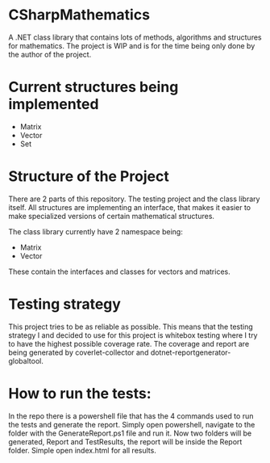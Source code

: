 # CSharpMathematics
A .NET class library that contains lots of methods, algorithms and structures for mathematics. The project is WIP and is for the time being only done by the author of the project.

# Current structures being implemented
- Matrix
- Vector
- Set

# Structure of the Project
There are 2 parts of this repository. The testing project and the class library itself. All structures are implementing an interface, that makes it easier to make specialized versions of certain mathematical structures. 

The class library currently have 2 namespace being:
- Matrix
- Vector

These contain the interfaces and classes for vectors and matrices.

# Testing strategy
This project tries to be as reliable as possible. This means that the testing strategy
I and decided to use for this project is whitebox testing where I try to have the 
highest possible coverage rate. The coverage and report are being generated by 
coverlet-collector and dotnet-reportgenerator-globaltool.

# How to run the tests:
In the repo there is a powershell file that has the 4 commands used to run the tests and generate the report. Simply open powershell, navigate to the folder with the GenerateReport.ps1 file and run it. Now two folders will be generated, Report and TestResults, the report will be inside the Report folder. Simple open index.html for all results.